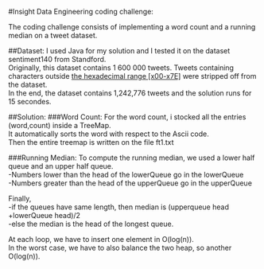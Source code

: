 #Insight Data Engineering coding challenge:

The coding challenge consists of implementing a word count and a running median on a tweet dataset.

##Dataset:
I used Java for my solution and I tested it on the dataset sentiment140 from Standford.<br />
Originally, this dataset contains 1 600 000 tweets. Tweets containing characters outside [the hexadecimal range [x00-x7E]](http://www.ascii-code.com/) were stripped off from the dataset.<br />
In the end, the dataset contains 1,242,776 tweets and the solution runs for 15 secondes.

##Solution:
###Word Count:
For the word count, i stocked all the entries (word,count) inside a TreeMap.<br />
It automatically sorts the word with respect to the Ascii code.<br />
Then the entire treemap is written on the file ft1.txt

###Running Median:
To compute the running median, we used a lower half queue and an upper half queue.<br />
-Numbers lower than the head of the lowerQueue go in the lowerQueue <br />
-Numbers greater than the head of the upperQueue go in the upperQueue

Finally,<br />
-if the queues have same length, then median is (upperqueue head +lowerQueue head)/2<br />
-else the median is the head of the longest queue.

At each loop, we have to insert one element in O(log(n)).<br />
In the worst case, we have to also balance the two heap, so another O(log(n)).
